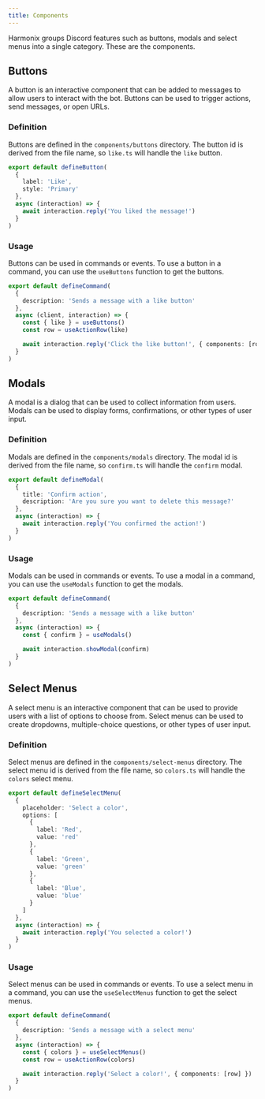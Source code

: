 ```yaml
---
title: Components
---
```


Harmonix groups Discord features such as buttons, modals and select menus into a single category. These are the components.

## Buttons

A button is an interactive component that can be added to messages to allow users to interact with the bot. Buttons can be used to trigger actions, send messages, or open URLs.

### Definition

Buttons are defined in the `components/buttons` directory. The button id is derived from the file name, so `like.ts` will handle the `like` button.

```ts [components/buttons/like.ts] icon=bxl:typescript,numbered
export default defineButton(
  {
    label: 'Like',
    style: 'Primary'
  },
  async (interaction) => {
    await interaction.reply('You liked the message!')
  }
)
```

### Usage

Buttons can be used in commands or events. To use a button in a command, you can use the `useButtons` function to get the buttons.

```ts [commands/sendMessage.ts] icon=bxl:typescript,numbered
export default defineCommand(
  {
    description: 'Sends a message with a like button'
  },
  async (client, interaction) => {
    const { like } = useButtons()
    const row = useActionRow(like)

    await interaction.reply('Click the like button!', { components: [row] })
  }
)
```

## Modals

A modal is a dialog that can be used to collect information from users. Modals can be used to display forms, confirmations, or other types of user input.

### Definition

Modals are defined in the `components/modals` directory. The modal id is derived from the file name, so `confirm.ts` will handle the `confirm` modal.

```ts [components/modals/confirm.ts] icon=bxl:typescript,numbered
export default defineModal(
  {
    title: 'Confirm action',
    description: 'Are you sure you want to delete this message?'
  },
  async (interaction) => {
    await interaction.reply('You confirmed the action!')
  }
)
```

### Usage

Modals can be used in commands or events. To use a modal in a command, you can use the `useModals` function to get the modals.

```ts [commands/sendMessage.ts] icon=bxl:typescript,numbered
export default defineCommand(
  {
    description: 'Sends a message with a like button'
  },
  async (interaction) => {
    const { confirm } = useModals()

    await interaction.showModal(confirm)
  }
)
```

## Select Menus

A select menu is an interactive component that can be used to provide users with a list of options to choose from. Select menus can be used to create dropdowns, multiple-choice questions, or other types of user input.

### Definition

Select menus are defined in the `components/select-menus` directory. The select menu id is derived from the file name, so `colors.ts` will handle the `colors` select menu.

```ts [components/select-menus/colors.ts] icon=bxl:typescript,numbered
export default defineSelectMenu(
  {
    placeholder: 'Select a color',
    options: [
      {
        label: 'Red',
        value: 'red'
      },
      {
        label: 'Green',
        value: 'green'
      },
      {
        label: 'Blue',
        value: 'blue'
      }
    ]
  },
  async (interaction) => {
    await interaction.reply('You selected a color!')
  }
)
```

### Usage

Select menus can be used in commands or events. To use a select menu in a command, you can use the `useSelectMenus` function to get the select menus.

```ts [commands/sendMessage.ts] icon=bxl:typescript,numbered
export default defineCommand(
  {
    description: 'Sends a message with a select menu'
  },
  async (interaction) => {
    const { colors } = useSelectMenus()
    const row = useActionRow(colors)

    await interaction.reply('Select a color!', { components: [row] })
  }
)
```
